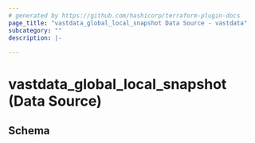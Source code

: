 ```yaml
---
# generated by https://github.com/hashicorp/terraform-plugin-docs
page_title: "vastdata_global_local_snapshot Data Source - vastdata"
subcategory: ""
description: |-
  
---
```


# vastdata_global_local_snapshot (Data Source)





<!-- schema generated by tfplugindocs -->
## Schema
